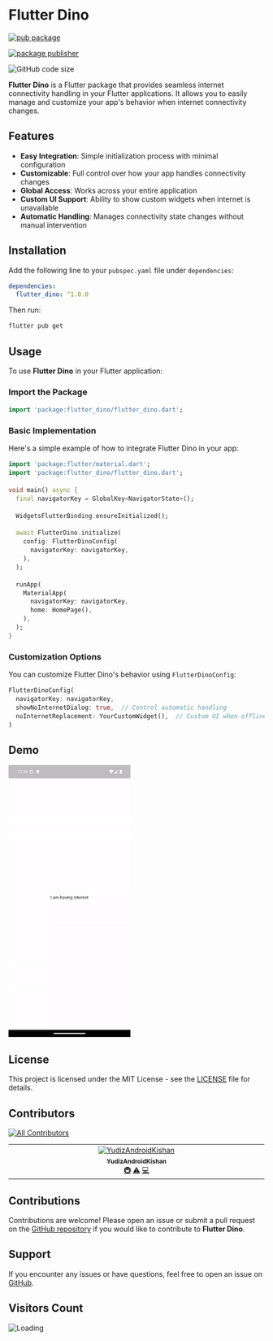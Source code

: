# Flutter Dino #

[![pub package](https://img.shields.io/pub/v/flutter_dino.svg)](https://pub.dev/packages/flutter_dino)

[![package publisher](https://img.shields.io/pub/publisher/flutter_dino.svg)](https://pub.dev/packages/flutter_dino/publisher)

![GitHub code size](https://img.shields.io/github/languages/code-size/YudizAndroidKishan/flutter_dino)

**Flutter Dino** is a Flutter package that provides seamless internet connectivity handling in your Flutter applications. It allows you to easily manage and customize your app's behavior when internet connectivity changes.

## Features

- **Easy Integration**: Simple initialization process with minimal configuration
- **Customizable**: Full control over how your app handles connectivity changes
- **Global Access**: Works across your entire application
- **Custom UI Support**: Ability to show custom widgets when internet is unavailable
- **Automatic Handling**: Manages connectivity state changes without manual intervention

## Installation

Add the following line to your `pubspec.yaml` file under `dependencies`:

```yaml
dependencies:
  flutter_dino: ^1.0.0
```

Then run:

```bash
flutter pub get
```

## Usage

To use **Flutter Dino** in your Flutter application:

### Import the Package

```dart
import 'package:flutter_dino/flutter_dino.dart';
```

### Basic Implementation

Here's a simple example of how to integrate Flutter Dino in your app:

```dart
import 'package:flutter/material.dart';
import 'package:flutter_dino/flutter_dino.dart';

void main() async {
  final navigatorKey = GlobalKey<NavigatorState>();
  
  WidgetsFlutterBinding.ensureInitialized();
  
  await FlutterDino.initialize(
    config: FlutterDinoConfig(
      navigatorKey: navigatorKey,
    ),
  );
  
  runApp(
    MaterialApp(
      navigatorKey: navigatorKey,
      home: HomePage(),
    ),
  );
}
```

### Customization Options

You can customize Flutter Dino's behavior using `FlutterDinoConfig`:

```dart
FlutterDinoConfig(
  navigatorKey: navigatorKey,
  showNoInternetDialog: true,  // Control automatic handling
  noInternetReplacement: YourCustomWidget(),  // Custom UI when offline
)
```
## Demo

<img src="https://raw.githubusercontent.com/YudizAndroidKishan/flutter_dino/refs/heads/main/screenshots/flutter_dino.gif" width="240"/> 

## License

This project is licensed under the MIT License - see the [LICENSE](LICENSE) file for details.

## Contributors

[![All Contributors](https://img.shields.io/badge/all_contributors-1-orange.svg?style=flat-square)](#contributors-)

<table>
  <tbody>
    <tr>
      <td align="center" valign="top" width="14.28%"><a href="https://in.linkedin.com/in/kishan-sindhi"><img src="https://avatars.githubusercontent.com/u/171547052?v=4&size=64" width="100px;" alt="YudizAndroidKishan"/><br /><sub><b>YudizAndroidKishan</b></sub></a><br /><a href="#infra-YudizAndroidKishan" title="Infrastructure (Hosting, Build-Tools, etc)">🚇</a> <a href="https://github.com/YudizAndroidKishan/flutter_dino/commits?author=YudizAndroidKishan" title="Tests">⚠️</a> <a href="https://github.com/YudizAndroidKishan/flutter_dino/commits?author=YudizAndroidKishan" title="Code">💻</a></td>
    </tr>
  </tbody>
</table>


## Contributions

Contributions are welcome! Please open an issue or submit a pull request on the [GitHub repository](https://github.com/YudizAndroidKishan/flutter_dino) if you would like to contribute to **Flutter Dino**.

## Support

If you encounter any issues or have questions, feel free to open an issue on [GitHub](https://github.com/YudizAndroidKishan/flutter_dino/issues).

## Visitors Count
<img align="left" src = "https://profile-counter.glitch.me/flutter_dino/count.svg" alt ="Loading">